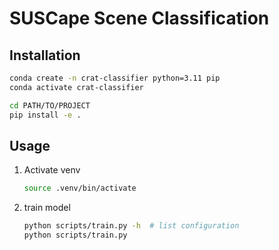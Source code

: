 # SUSCape Scene Classification

## Installation

```sh
conda create -n crat-classifier python=3.11 pip
conda activate crat-classifier

cd PATH/TO/PROJECT
pip install -e .
```

## Usage

1. Activate venv

    ```sh
    source .venv/bin/activate
    ```

2. train model

    ```sh
    python scripts/train.py -h  # list configuration
    python scripts/train.py
    ```
